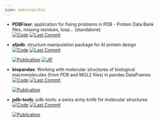 ```yaml
---
icon: material/bio
---
```





- **PDBFixer**: application for fixing problems in PDB - Protein Data Bank files, missing residues, loop... (standalone)  
    [![Code](https://img.shields.io/github/stars/openmm/pdbfixer?style=for-the-badge&logo=github)](https://github.com/openmm/pdbfixer) 
    [![Last Commit](https://img.shields.io/github/last-commit/openmm/pdbfixer?style=for-the-badge&logo=github)](https://github.com/openmm/pdbfixer) 




- **afpdb**: structure manipulation package for AI protein design  
    [![Code](https://img.shields.io/github/stars/data2code/afpdb?style=for-the-badge&logo=github)](https://github.com/data2code/afpdb) 
    [![Last Commit](https://img.shields.io/github/last-commit/data2code/afpdb?style=for-the-badge&logo=github)](https://github.com/data2code/afpdb) 

    [![Publication](https://img.shields.io/badge/Publication-Citations:0-blue?style=for-the-badge&logo=bookstack)](https://doi.org/10.1093/bioinformatics%2Fbtae654) 
    [![JIF](https://img.shields.io/badge/Impact_Factor-4.40-purple?style=for-the-badge&logo=academia)](https://doi.org/10.1093/bioinformatics%2Fbtae654)



- **biopandas**: Working with molecular structures of biological macromolecules (from PDB and MOL2 files) in pandas DataFrames  
    [![Code](https://img.shields.io/github/stars/BioPandas/biopandas?style=for-the-badge&logo=github)](https://github.com/BioPandas/biopandas) 
    [![Last Commit](https://img.shields.io/github/last-commit/BioPandas/biopandas?style=for-the-badge&logo=github)](https://github.com/BioPandas/biopandas) 

    [![Publication](https://img.shields.io/badge/Publication-Citations:52-blue?style=for-the-badge&logo=bookstack)](https://doi.org/10.21105/joss.00279) 



- **pdb-tools**: pdb-tools: a swiss army knife for molecular structures  
    [![Code](https://img.shields.io/github/stars/haddocking/pdb-tools?style=for-the-badge&logo=github)](https://github.com/haddocking/pdb-tools) 
    [![Last Commit](https://img.shields.io/github/last-commit/haddocking/pdb-tools?style=for-the-badge&logo=github)](https://github.com/haddocking/pdb-tools) 

    [![Publication](https://img.shields.io/badge/Publication-Citations:125-blue?style=for-the-badge&logo=bookstack)](https://doi.org/10.12688/f1000research.17456.1) 


